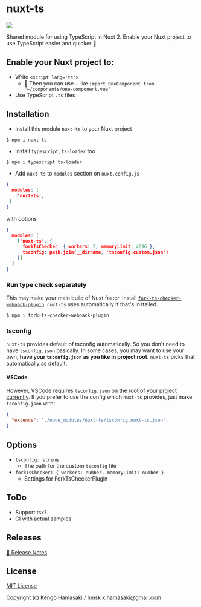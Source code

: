 # nuxt-ts

[![](https://img.shields.io/npm/v/nuxt-ts.svg?style=for-the-badge)](https://www.npmjs.com/package/nuxt-ts)


Shared module for using TypeScript in Nuxt 2.
Enable your Nuxt project to use TypeScript easier and quicker 🍲

## Enable your Nuxt project to:

- Write `<script lang='ts'>`
  - 🔮 Then you can use `~` like `import OneComponent from "~/components/one-component.vue"`
- Use TypeScript `.ts` files

## Installation

- Install this module `nuxt-ts` to your Nuxt project

```sh
$ npm i nuxt-ts
```

- Install `typescript`, `ts-loader` too

```
$ npm i typescript ts-loader
```

- Add `nuxt-ts` to `modules` section on `nuxt.config.js`

```json
{
  modules: [
    'nuxt-ts',
 ]
}
```

with options

```json
{
  modules: [
    ['nuxt-ts', {
      forkTsChecker: { workers: 2, memoryLimit: 4096 },
      tsconfig: path.join(__dirname, 'tsconfig.custom.json')
    }]
  ]
}
```

### Run type check separately

This may make your main build of Nuxt faster. Install [`fork-ts-checker-webpack-plugin`](https://github.com/Realytics/fork-ts-checker-webpack-plugin). `nuxt-ts` uses automatically if that's installed.

```sh
$ npm i fork-ts-checker-webpack-plugin
```

### tsconfig

`nuxt-ts` provides default of tsconfig automatically. So you don't need to have `tsconfig.json` basically. In some cases, you may want to use your own, **have your `tsconfig.json` as you like in project root**. `nuxt-ts` picks that automatically as default. 

#### VSCode

However, VSCode requires `tsconfig.json` on the root of your project [currently](https://github.com/Microsoft/vscode/issues/12463). If you prefer to use the config which `nuxt-ts` provides, just make `tsconfig.json` with:

```json
{
  "extends": "./node_modules/nuxt-ts/tsconfig.nuxt-ts.json"
}
```

## Options

- `tsconfig: string`
  - The path for the custom `tsconfig` file
- `forkTsChecker: { workers: number, memoryLimit: number }`
  - Settings for ForkTsCheckerPlugin

## ToDo

- Support tsx?
- CI with actual samples

## Releases

[📖 Release Notes](./CHANGELOG.md)

## License

[MIT License](./LICENSE)

Copyright (c) Kengo Hamasaki / hmsk <k.hamasaki@gmail.com>
